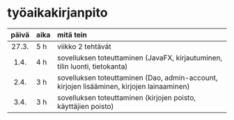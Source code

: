 # työaikakirjanpito

| päivä | aika | mitä tein  |
| :----:|:-----| :-----|
| 27.3. | 5 h   | viikko 2 tehtävät |
| 1.4. | 4 h   | sovelluksen toteuttaminen (JavaFX, kirjautuminen, tilin luonti, tietokanta)|
| 2.4. | 3 h   | sovelluksen toteuttaminen (Dao, admin-account, kirjojen lisääminen, kirjojen lainaaminen) |
| 3.4. | 3 h   | sovelluksen toteuttaminen (kirjojen poisto, käyttäjien poisto) |
